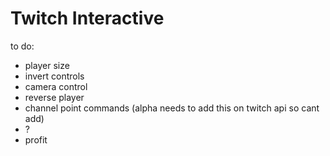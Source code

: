 # Twitch Interactive
to do:
- player size
- invert controls
- camera control
- reverse player
- channel point commands (alpha needs to add this on twitch api so cant add)
- ?
- profit